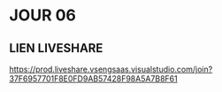 # JOUR 06

## LIEN LIVESHARE

https://prod.liveshare.vsengsaas.visualstudio.com/join?37F6957701F8E0FD9AB57428F98A5A7B8F61

